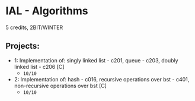 # IAL - Algorithms
5 credits, 2BIT/WINTER

## Projects: 
* 1: Implementation of: singly linked list - c201, queue - c203,  doubly linked list - c206 [C]
  * ``10/10``
* 2: Implementation of: hash - c016, recursive operations over bst - c401, non-recursive operations over bst [C]
  * ``10/10``